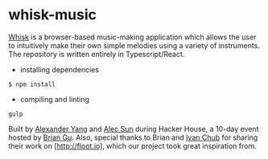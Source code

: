 # whisk-music

[Whisk](http://whisk-music.com) is a browser-based music-making application which allows the user to intuitively make their own simple melodies using a variety of instruments. The repository is written entirely in Typescript/React.

* installing dependencies
```
$ npm install
```

* compiling and linting
```
gulp
```


Built by [Alexander Yang](https://github.com/yangalexandery) and [Alec Sun](https://github.com/sundogx) during Hacker House, a 10-day event hosted by [Brian Gu](https://github.com/briangu33). Also, special thanks to Brian and [Ivan Chub](https://github.com/ichub) for sharing their work on [http://floot.io], which our project took great inspiration from.
